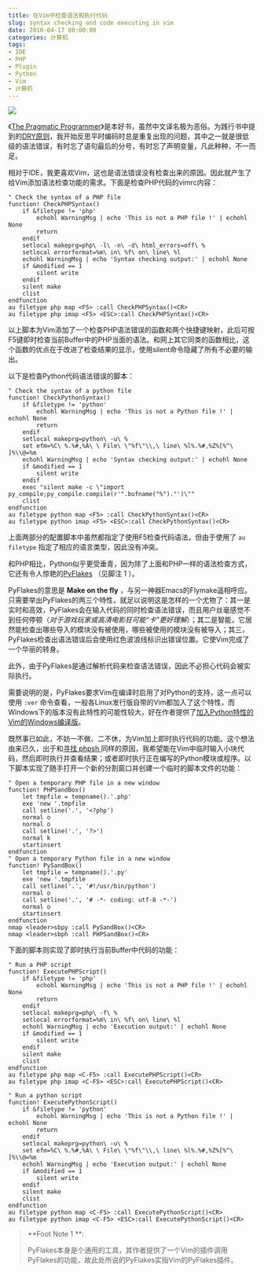 ```yaml
---
title: 在Vim中检查语法和执行代码
slug: syntax checking and code executing in vim
date: 2010-04-17 00:00:00
categories: 计算机
tags:
- IDE
- PHP
- Plugin
- Python
- Vim
- 计算机
---
```

![](http://lh3.ggpht.com/_ceUJ_lBTHzc/SaV494hGreI/AAAAAAAAAzY/xExf7CzGyv0/s800/the-mug-of-vi.jpg)

《[The Pragmatic Programmer](http://www.pragprog.com/the-pragmatic-programmer)》是本好书，虽然中文译名极为恶俗。为践行书中提到的[DRY原则](http://en.wikipedia.org/wiki/Don't_repeat_yourself)，我开始反思平时编码时总是重复出现的问题，其中之一就是很低级的语法错误，有时忘了语句最后的分号，有时忘了声明变量，凡此种种，不一而足。

相对于IDE，我更喜欢Vim，这也是语法错误没有检查出来的原因。因此就产生了给Vim添加语法检查功能的需求。下面是检查PHP代码的vimrc内容：

```vim
" Check the syntax of a PHP file
function! CheckPHPSyntax()
    if &filetype != 'php'
        echohl WarningMsg | echo 'This is not a PHP file !' | echohl None
        return
    endif
    setlocal makeprg=php\ -l\ -n\ -d\ html_errors=off\ %
    setlocal errorformat=%m\ in\ %f\ on\ line\ %l
    echohl WarningMsg | echo 'Syntax checking output:' | echohl None
    if &modified == 1
        silent write
    endif
    silent make
    clist
endfunction
au filetype php map <F5> :call CheckPHPSyntax()<CR>
au filetype php imap <F5> <ESC>:call CheckPHPSyntax()<CR>
```

以上脚本为Vim添加了一个检查PHP语法错误的函数和两个快捷键映射，此后可按F5键即时检查当前Buffer中的PHP当面的语法。和网上其它同类的函数相比，这个函数的优点在于改进了检查结果的显示，使用silent命令隐藏了所有不必要的输出。

以下是检查Python代码语法错误的脚本：

```vim
" Check the syntax of a python file
function! CheckPythonSyntax()
    if &filetype != 'python'
        echohl WarningMsg | echo 'This is not a Python file !' | echohl None
        return
    endif
    setlocal makeprg=python\ -u\ %
    set efm=%C\ %.%#,%A\ \ File\ \"%f\"\\,\ line\ %l%.%#,%Z%[%^\ ]%\\@=%m
    echohl WarningMsg | echo 'Syntax checking output:' | echohl None
    if &modified == 1
        silent write
    endif
    exec "silent make -c \"import py_compile;py_compile.compile(r'".bufname("%")."')\""
    clist
endfunction
au filetype python map <F5> :call CheckPythonSyntax()<CR>
au filetype python imap <F5> <ESC>:call CheckPythonSyntax()<CR>
```

上面两部分的配置脚本中虽然都指定了使用F5检查代码语法，但由于使用了 `au filetype` 指定了相应的语言类型，因此没有冲突。

和PHP相比，Python似乎更受垂青，因为除了上面和PHP一样的语法检查方式，它还有令人惊艳的[PyFlakes](http://www.vim.org/scripts/script.php?script_id=2441) （见脚注 1 ）。

PyFlakes的意思是 **Make on the fly** ，与另一神器Emacs的Flymake遥相呼应。只需要举出PyFlakes的两三个特性，就足以说明这是怎样的一个尤物了：其一是实时和高效，PyFlakes会在输入代码的同时检查语法错误，而且用户丝毫感觉不到任何停顿（*对于游戏玩家或高清电影狂可能“卡”更好理解*）；其二是智能，它居然能检查出哪些导入的模块没有被使用，哪些被使用的模块没有被导入；其三，PyFlakes检查出语法错误后会使用红色波浪线标识出错误位置。它使Vim完成了一个华丽的转身。

此外，由于PyFlakes是通过解析代码来检查语法错误，因此不必担心代码会被实际执行。

需要说明的是，PyFlakes要求Vim在编译时启用了对Python的支持，这一点可以使用 `:ver` 命令查看，一般各Linux发行版自带的Vim都加入了这个特性，而Windows下的版本没有此特性的可能性较大，好在作者提供了[加入Python特性的Vim的Windows编译版](http://symbolsystem.com/vim/)。

既然事已如此，不妨一不做、二不休，为Vim加上即时执行代码的功能。这个想法由来已久，出于和[寻找 phpsh ](/posts/phpsh/)同样的原因，我希望能在Vim中临时输入小块代码，然后即时执行并查看结果；或者即时执行正在编写的Python模块或程序。以下脚本实现了随手打开一个新的分割窗口并创建一个临时的脚本文件的功能：

```vim
" Open a temporary PHP file in a new window
function! PHPSandBox()
    let tmpfile = tempname().'.php'
    exe 'new '.tmpfile
    call setline('.', '<?php')
    normal o
    normal o
    call setline('.', '?>')
    normal k
    startinsert
endfunction
" Open a temporary Python file in a new window
function! PySandBox()
    let tmpfile = tempname().'.py'
    exe 'new '.tmpfile
    call setline('.', '#!/usr/bin/python')
    normal o
    call setline('.', '# -*- coding: utf-8 -*-')
    normal o
    startinsert
endfunction
nmap <leader>sbpy :call PySandBox()<CR>
nmap <leader>sbph :call PHPSandBox()<CR>
```

下面的脚本则实现了即时执行当前Buffer中代码的功能：

```vim
" Run a PHP script
function! ExecutePHPScript()
    if &filetype != 'php'
        echohl WarningMsg | echo 'This is not a PHP file !' | echohl None
        return
    endif
    setlocal makeprg=php\ -f\ %
    setlocal errorformat=%m\ in\ %f\ on\ line\ %l
    echohl WarningMsg | echo 'Execution output:' | echohl None
    if &modified == 1
        silent write
    endif
    silent make
    clist
endfunction
au filetype php map <C-F5> :call ExecutePHPScript()<CR>
au filetype php imap <C-F5> <ESC>:call ExecutePHPScript()<CR>

" Run a python script
function! ExecutePythonScript()
    if &filetype != 'python'
        echohl WarningMsg | echo 'This is not a Python file !' | echohl None
        return
    endif
    setlocal makeprg=python\ -u\ %
    set efm=%C\ %.%#,%A\ \ File\ \"%f\"\\,\ line\ %l%.%#,%Z%[%^\ ]%\\@=%m
    echohl WarningMsg | echo 'Execution output:' | echohl None
    if &modified == 1
        silent write
    endif
    silent make
    clist
endfunction
au filetype python map <C-F5> :call ExecutePythonScript()<CR>
au filetype python imap <C-F5> <ESC>:call ExecutePythonScript()<CR>
```

> **Foot Note 1 **:
>
> PyFlakes本身是个通用的工具，其作者提供了一个Vim的插件调用PyFlakes的功能，故此处所说的PyFlakes实指Vim的PyFlakes插件。
